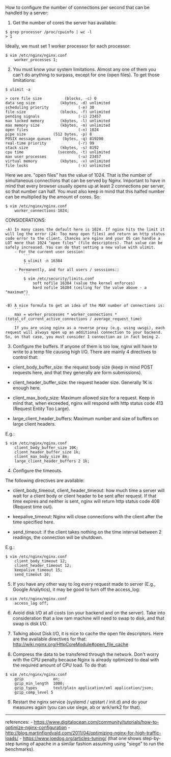 How to configure the number of connections per second that can be handled by a server:

1) Get the number of cores the server has available:

```
$ grep processor /proc/cpuinfo | wc -l
> 1
```

Ideally, we must set 1 worker processor for each processor:

```
$ vim /etc/nginx/nginx.conf
    worker_processes 1;
```

2) You must know your system limitations. Almost any one of them you can't do anything to surpass, except for one (open files). To get those limitations:

```
$ ulimit -a

> core file size          (blocks, -c) 0
data seg size           (kbytes, -d) unlimited
scheduling priority             (-e) 30
file size               (blocks, -f) unlimited
pending signals                 (-i) 23457
max locked memory       (kbytes, -l) unlimited
max memory size         (kbytes, -m) unlimited
open files                      (-n) 1024
pipe size            (512 bytes, -p) 8
POSIX message queues     (bytes, -q) 819200
real-time priority              (-r) 99
stack size              (kbytes, -s) 8192
cpu time               (seconds, -t) unlimited
max user processes              (-u) 23457
virtual memory          (kbytes, -v) unlimited
file locks                      (-x) unlimited
```

Here we are. "open files" has the value of 1024. That is the number of simultaneous connections that can be served by Nginx. Important to have in mind that every browser usually opens up at least 2 connections per server, so that number can half. You must also keep in mind that this halfed number can be multiplied by the amount of cores. So:

```
$ vim /etc/nginx/nginx.conf
    worker_connections 1024;
```

CONSIDERATIONS:

    -A) In many cases the default here is 1024. If nginx hits the limit it will log the error (24: Too many open files) and return an http status code error to the client. Chances are nginx and your OS can handle a LOT more that 1024 "open files" (file descriptors). That value can be safely increased. You can do that setting a new value with ulimit.
        - For the current user session:
            ```
            $ ulimit -n 16384
            ```
        - Permanently, and for all users / sesssions::
            ```
            $ vim /etc/security/limits.conf
                soft nofile 16384 (value the kernel enforces)
                hard nofile 16384 (ceiling for the value above - a "maximum")
            ```

    -B) A nice formula to get an idea of the MAX number of connections is:
        ```
        max = worker_processes * worker_connections * (total_of_current_active_connections / average_request_time)
        ```
        If you are using nginx as a reverse proxy (e.g. using uwsgi), each request will always open up an additional connection to your backend. So, on that case, you must consider 1 connection as in fact being 2.


3) Configure the buffers. If anyone of them is too low, nginx will have to write to a temp file causing high I/O. There are mainly 4 directives to control that:

- client_body_buffer_size: the request body size (keep in mind POST requests here, and that they generally are form submissions).

- client_header_buffer_size: the request header size. Generally 1K is enough here.

- client_max_body_size: Maximum allowed size for a request. Keep in mind that, when exceeded, nginx will respond with http status code 413 (Request Entity Too Large).

- large_client_header_buffers: Maximum number and size of buffers on large client headers.

E.g.:

```
$ vim /etc/nginx/nginx.conf
    client_body_buffer_size 10K;
    client_header_buffer_size 1k;
    client_max_body_size 8m;
    large_client_header_buffers 2 1k;
```

4) Configure the timeouts.

The following directives are available:

- client_body_timeout, client_header_timeout: how much time a server will wait for a client body or client header to be sent after request. If that time expires and neither is sent, nginx will return http status code 408 (Request time out).

- keepalive_timeout: Nginx will close connections with the client after the time specified here.

- send_timeout: if the client takes nothing on the time interval between 2 readings, the connection will be shutdown.

E.g.:

```
$ vim /etc/nginx/nginx.conf
    client_body_timeout 12;
    client_header_timeout 12;
    keepalive_timeout 15;
    send_timeout 10;
```

5) If you have any other way to log every request made to server (E.g., Google Analytics), it may be good to turn off the access_log:

```
$ vim /etc/nginx/nginx.conf
    access_log off;
```

6) Avoid disk I/O at all costs (on your backend and on the server). Take into consideration that a low ram machine will need to swap to disk, and that swap is disk I/O.


7) Talking about Disk I/O, it is nice to cache the open file descriptors. Here are the available directives for that: http://wiki.nginx.org/HttpCoreModule#open_file_cache

8) Compress the data to be transfered through the network. Don't worry with the CPU penalty because Nginx is already optimized to deal with the required amount of CPU load. To do that:

```
$ vim /etc/nginx/nginx.conf
    gzip             on;
    gzip_min_length  1000;
    gzip_types       text/plain application/xml application/json;
    gzip_comp_level 5
```

9) Restart the nginx service (systemd / upstart / init.d) and do your measures again (you can use siege, ab or wrk/wrk2 for that).


---
references:
    - https://www.digitalocean.com/community/tutorials/how-to-optimize-nginx-configuration
    - http://blog.martinfjordvald.com/2011/04/optimizing-nginx-for-high-traffic-loads/
    - https://www.joedog.org/articles-tuning/ (that one shows step-by-step tuning of apache in a similar fashion assuming using "siege" to run the benchmarks).